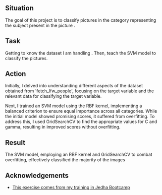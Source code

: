 
## Situation
The goal of this project is to classify pictures in the category representing the subject present in the picture . 

## Task
Getting to know the dataset I am handling . Then, teach the SVM model to classify the pictures.

## Action
Initially, I delved into understanding different aspects of the dataset obtained from 'fetch_lfw_people', focusing on the target variable and the relevant data for classifying the target variable.

Next, I trained an SVM model using the RBF kernel, implementing a balanced criterion to ensure equal importance across all categories. While the initial model showed promising scores, it suffered from overfitting. To address this, I used GridSearchCV to find the appropriate values for C and gamma, resulting in improved scores without overfitting. 

## Result

The SVM model, employing an RBF kernel and GridSearchCV to combat overfitting, effectively classified the majority of the images

## Acknowledgements

 - [This exercise comes from my training in Jedha Bootcamp](https://www.jedha.co/formations/formation-data-scientist)
 


